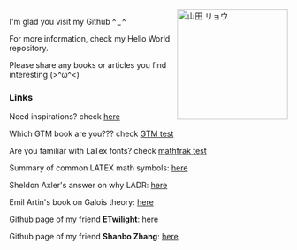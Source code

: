 <div style="overflow: auto;">
    <img src="https://github.com/user-attachments/assets/ec246750-b2e8-42bd-9855-aac974f874b4" alt="山田 リョウ" width="200" style="float: right; margin-left: 10px;">

I'm glad you visit my Github ^ _ ^ 
  
For more information, check my Hello World repository.

Please share any books or articles you find interesting (>^ω^<)

<h3>Links</h3>

Need inspirations? check [here](https://www.theproofistrivial.com/)

Which GTM book are you??? check [GTM test](https://math.jhu.edu/~savitt/GTM.html)

Are you familiar with LaTex fonts? check [mathfrak test](https://cims.nyu.edu/~tjl8195/quiz/frak.html)

Summary of common LATEX math symbols: [here](https://www.cmor-faculty.rice.edu/~heinken/latex/symbols.pdf)

Sheldon Axler's answer on why LADR: [here](https://www.reddit.com/r/math/comments/15ahoci/why_does_sheldon_axler_hate_determinants/)

Emil Artin's book on Galois theory: [here](https://projecteuclid.org/ebooks/notre-dame-mathematical-lectures/Galois-Theory/toc/ndml/1175197041#toc)

Github page of my friend **ETwilight**: [here](https://github.com/ETwilight)

Github page of my friend **Shanbo Zhang**: [here](https://github.com/EscapistArcadia)

</div>
<!---
Hassiummm/Hassiummm is a ✨ special ✨ repository because its `README.md` (this file) appears on your GitHub profile.
You can click the Preview link to take a look at your changes.
--->
